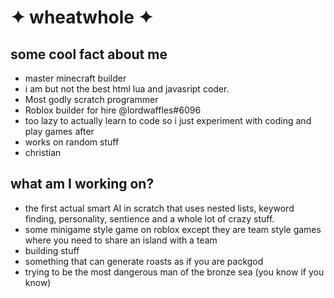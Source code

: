 # ✦ wheatwhole ✦
## some cool fact about me
* master minecraft builder
* i am but not the best html lua and javasript coder.
* Most godly scratch programmer
* Roblox builder for hire @lordwaffles#6096
* too lazy to actually learn to code so i just experiment with coding and play games after
* works on random stuff
* christian
## what am I working on?
* the first actual smart AI in scratch that uses nested lists, keyword finding, personality, sentience and a whole lot of crazy stuff. 
* some minigame style game on roblox except they are team style games where you need to share an island with a team
* building stuff
* something that can generate roasts as if you are packgod
* trying to be the most dangerous man of the bronze sea (you know if you know)
